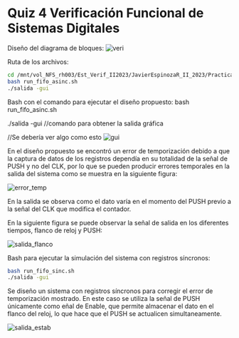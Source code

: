 # Quiz 4 Verificación Funcional de Sistemas Digitales
Diseño del diagrama de bloques:
![veri](https://github.com/javierespinoza09/Practicas_Verilog/assets/99856936/e4dd47a8-bf74-42de-9adc-0906964c0f7c)

Ruta de los archivos:
``` bash
cd /mnt/vol_NFS_rh003/Est_Verif_II2023/JavierEspinozaR_II_2023/Practicas_Verilog/Verificacion_Javier/Q4
bash run_fifo_asinc.sh
./salida -gui
```

Bash con el comando para ejecutar el diseño propuesto:
bash run_fifo_asinc.sh

./salida -gui //comando para obtener la salida gráfica 


//Se debería ver algo como esto
![gui](https://github.com/javierespinoza09/Practicas_Verilog/assets/99856936/a78568d9-4a3a-4b45-a654-ebb81c6435c0)


En el diseño propuesto se encontró un error de temporización debido a que la captura de datos de los registros dependía en su totalidad de la señal de PUSH y no del CLK, por lo que se pueden producir errores temporales en la salida del sistema como se muestra en la siguiente figura:


![error_temp](https://github.com/javierespinoza09/Practicas_Verilog/assets/99856936/dc7b645d-0e2f-47f0-82cf-30a18f07a725)

En la salida se observa como el dato varía en el momento del PUSH previo a la señal del CLK que modifica el contador.

En la siguiente figura se puede observar la señal de salida en los diferentes tiempos, flanco de reloj y PUSH:

![salida_flanco](https://github.com/javierespinoza09/Practicas_Verilog/assets/99856936/8c984df7-0ea6-4c7f-a731-ff99d03c4d46)


Bash para ejecutar la simulación del sistema con registros síncronos:
```bash
bash run_fifo_sinc.sh
./salida -gui
```


Se diseño un sistema con registros síncronos para corregir el error de temporización mostrado. En este caso se utiliza la señal de PUSH únicamente como eñal de Enable, que permite almacenar el dato en el flanco del reloj, lo que hace que el PUSH se actualicen simultaneamente.

![salida_estab](https://github.com/javierespinoza09/Practicas_Verilog/assets/99856936/e29ddab8-2ec1-49f8-8aa0-fa800d1663b3)

